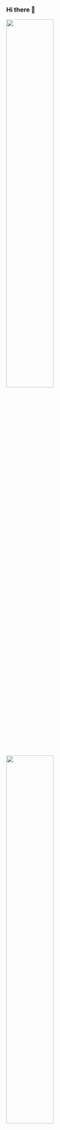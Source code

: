### Hi there 👋

<div class='container'>
<img style="height: auto; width: 50%;" class="img" src="https://github-readme-stats.vercel.app/api?username=fgokmenoglu&show_icons=true&theme=highcontrast&hide_border=true" />
&nbsp;
&nbsp;
<img style="height: auto; width: 50%;" class="img" src="https://github.r2v.ch/codewars?user=fgokmenoglu&name=true&top_languages=true&stroke=%23b362ff&theme=highcontrast" />
</div>

<!--
**fgokmenoglu/fgokmenoglu** is a ✨ _special_ ✨ repository because its `README.md` (this file) appears on your GitHub profile.

Here are some ideas to get you started:

- 🔭 I’m currently working on ...
- 🌱 I’m currently learning ...
- 👯 I’m looking to collaborate on ...
- 🤔 I’m looking for help with ...
- 💬 Ask me about ...
- 📫 How to reach me: ...
- 😄 Pronouns: ...
- ⚡ Fun fact: ...
-->
